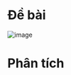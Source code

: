 # Đề bài
![image](https://github.com/VanHoang110802/Competitive_Programming/assets/108053955/9555c308-ef13-4428-af2d-c8425d86ccff)

# Phân tích
